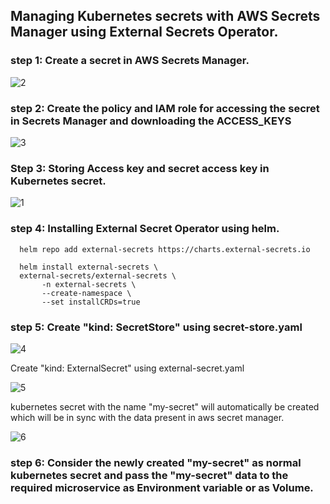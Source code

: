## Managing Kubernetes secrets with AWS Secrets Manager using External Secrets Operator.

### step 1: Create a secret in AWS Secrets Manager.
![2](https://user-images.githubusercontent.com/61675371/226323040-327cdbe6-3ed6-4c92-87eb-9b62b3840a3d.png)

### step 2: Create the policy and IAM role for accessing the secret in Secrets Manager and downloading the ACCESS_KEYS
![3](https://user-images.githubusercontent.com/61675371/226323183-69d9bc6b-4681-46d9-bb75-08e1e4e55be8.png)

### Step 3: Storing Access key and secret access key in Kubernetes secret.
![1](https://user-images.githubusercontent.com/61675371/226323296-9ef0ebf0-ac39-412a-a589-915d2b806d5d.png)

### step 4: Installing External Secret Operator using helm.



      helm repo add external-secrets https://charts.external-secrets.io

      helm install external-secrets \
      external-secrets/external-secrets \
           -n external-secrets \
           --create-namespace \
           --set installCRDs=true
        
### step 5: Create "kind: SecretStore" using secret-store.yaml
![4](https://user-images.githubusercontent.com/61675371/226323645-3657714d-1f90-40ba-a170-2215feb4d491.png)

Create "kind: ExternalSecret" using external-secret.yaml

![5](https://user-images.githubusercontent.com/61675371/226323874-038fcb63-3738-473e-80be-9c27014d0136.png)

kubernetes secret with the name "my-secret" will automatically be created which will be in sync with the data present in aws secret manager.

![6](https://user-images.githubusercontent.com/61675371/226324087-d0aa87c3-9faf-4b04-8ac4-7eba672e0b17.png)
    
        
### step 6: Consider the newly created "my-secret" as normal kubernetes secret and pass the "my-secret" data to the required microservice as Environment variable or as Volume.
